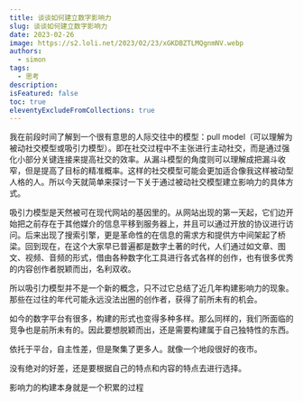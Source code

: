 ```yaml
---
title: 谈谈如何建立数字影响力
slug: 谈谈如何建立数字影响力
date: 2023-02-26
image: https://s2.loli.net/2023/02/23/xGKDBZTLMQgnmNV.webp
authors:
  - simon
tags:
  - 思考
description: 
isFeatured: false
toc: true
eleventyExcludeFromCollections: true
---
```


我在前段时间了解到一个很有意思的人际交往中的模型：pull model（可以理解为被动社交模型或吸引力模型）。即在社交过程中不主张进行主动社交，而是通过强化小部分关键连接来提高社交的效率。从漏斗模型的角度则可以理解成把漏斗收窄，但是提高了目标的精准概率。这样的社交模型可能会更加适合像我这样被动型人格的人。所以今天就简单来探讨一下关于通过被动社交模型建立影响力的具体方式。

吸引力模型是天然被可在现代网站的基因里的。从网站出现的第一天起，它们边开始把之前存在于其他媒介的信息平移到服务器上，并且可以通过开放的协议进行访问。后来出现了搜索引擎，更是革命性的在信息的需求方和提供方中间架起了桥梁。回到现在，在这个大家早已普遍都是数字土著的时代，人们通过如文章、图文、视频、音频的形式，借由各种数字化工具进行各式各样的创作，也有很多优秀的内容创作者脱颖而出，名利双收。

所以吸引力模型并不是一个新的概念，只不过它总结了近几年构建影响力的现象。那些在过往的年代可能永远没法出圈的创作者，获得了前所未有的机会。

如今的数字平台有很多，构建的形式也变得多种多样。那么同样的，我们所面临的竞争也是前所未有的。因此要想脱颖而出，还是需要构建属于自己独特性的东西。

依托于平台，自主性差，但是聚集了更多人。就像一个地段很好的夜市。

没有绝对的好差，还是要根据自己的特点和内容的特点去进行选择。

影响力的构建本身就是一个积累的过程

